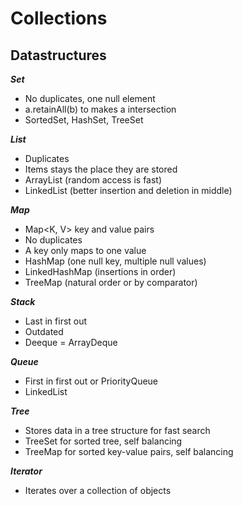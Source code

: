 # Collections

## Datastructures

**_Set_**

- No duplicates, one null element
- a.retainAll(b) to makes a intersection
- SortedSet, HashSet, TreeSet

**_List_**

- Duplicates
- Items stays the place they are stored
- ArrayList (random access is fast)
- LinkedList (better insertion and deletion in middle)

**_Map_**

- Map<K, V> key and value pairs
- No duplicates
- A key only maps to one value
- HashMap (one null key, multiple null values)
- LinkedHashMap (insertions in order)
- TreeMap (natural order or by comparator)

**_Stack_**

- Last in first out
- Outdated
- Deeque = ArrayDeque

**_Queue_**

- First in first out or PriorityQueue
- LinkedList

**_Tree_**

- Stores data in a tree structure for fast search
- TreeSet for sorted tree, self balancing
- TreeMap for sorted key-value pairs, self balancing

**_Iterator_**

- Iterates over a collection of objects
